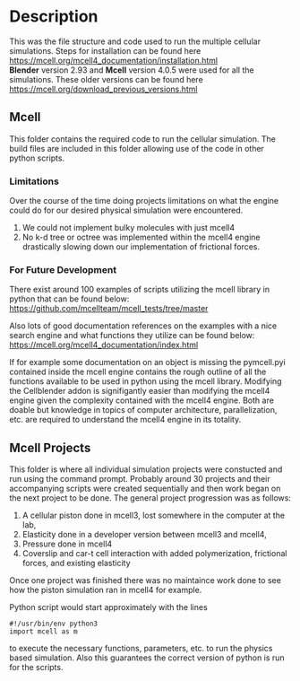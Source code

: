 # Description
This was the file structure and code used to run the multiple cellular simulations.
Steps for installation can be found here <br/>
https://mcell.org/mcell4_documentation/installation.html <br/>
**Blender** version 2.93 and **Mcell** version 4.0.5 were used for all the simulations.
These older versions can be found here <br/>
https://mcell.org/download_previous_versions.html <br/>


## Mcell
This folder contains the required code to run the cellular simulation. The build files are included
in this folder allowing use of the code in other python scripts.
### Limitations
Over the course of the time doing projects limitations on what the engine could do for our desired 
physical simulation were encountered. 
1. We could not implement bulky molecules with just mcell4
2. No k-d tree or octree was implemented within the mcell4 engine drastically slowing down our implementation of frictional forces.

### For Future Development
There exist around 100 examples of scripts utilizing the mcell library in python that can be found below: <br/>
https://github.com/mcellteam/mcell_tests/tree/master

Also lots of good documentation references on the examples with a nice search engine and what functions they utilize can be found below: <br/>
https://mcell.org/mcell4_documentation/index.html

If for example some documentation on an object is missing the pymcell.pyi contained inside the mcell engine 
contains the rough outline of all the functions available to be used in python using the mcell library.
Modifying the Cellblender addon is signifigantly easier than modifying the mcell4 engine given the complexity
contained with the mcell4 engine. Both are doable but knowledge in topics of computer architecture, parallelization,
etc. are required to understand the mcell4 engine in its totality.

## Mcell Projects
This folder is where all individual simulation projects were constucted and run using the command prompt.
Probably around 30 projects and their accompanying scripts were created sequentially and then work began 
on the next project to be done. The general project  progression
was as follows:
1. A cellular piston done in mcell3, lost somewhere in the computer at the lab, 
2. Elasticity done in a developer version between mcell3 and mcell4, 
3. Pressure done in mcell4
4. Coverslip and car-t cell interaction with added polymerization, frictional forces, and existing elasticity

Once one project was finished there was no maintaince work done to see how the piston simulation ran in 
mcell4 for example.

Python script would start approximately with the lines

    #!/usr/bin/env python3
    import mcell as m
    
to execute the necessary functions, parameters, etc. to run the physics based simulation. 
Also this guarantees the correct version of python is run for the scripts.

